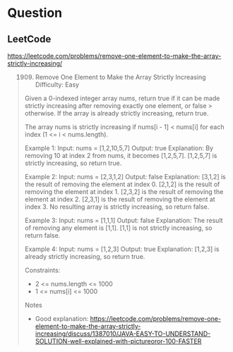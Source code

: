 # Question

## LeetCode
https://leetcode.com/problems/remove-one-element-to-make-the-array-strictly-increasing/
> 1909. Remove One Element to Make the Array Strictly Increasing
> Difficulty: Easy
>
> Given a 0-indexed integer array nums, return true if it can be made strictly
> increasing after removing exactly one element, or false > otherwise. If the
> array is already strictly increasing, return true.
>
> The array nums is strictly increasing if nums[i - 1] < nums[i] for each index
> (1 <= i < nums.length).
>
> Example 1:
> Input: nums = [1,2,10,5,7]
> Output: true
> Explanation: By removing 10 at index 2 from nums, it becomes [1,2,5,7].
> [1,2,5,7] is strictly increasing, so return true.
>
> Example 2:
> Input: nums = [2,3,1,2]
> Output: false
> Explanation:
> [3,1,2] is the result of removing the element at index 0.
> [2,1,2] is the result of removing the element at index 1.
> [2,3,2] is the result of removing the element at index 2.
> [2,3,1] is the result of removing the element at index 3.
> No resulting array is strictly increasing, so return false.
>
> Example 3:
> Input: nums = [1,1,1]
> Output: false
> Explanation: The result of removing any element is [1,1].
> [1,1] is not strictly increasing, so return false.
>
> Example 4:
> Input: nums = [1,2,3]
> Output: true
> Explanation: [1,2,3] is already strictly increasing, so return true.
>
> Constraints:
>  * 2 <= nums.length <= 1000
>  * 1 <= nums[i] <= 1000
>
> Notes
>  * Good explanation: https://leetcode.com/problems/remove-one-element-to-make-the-array-strictly-increasing/discuss/1387010/JAVA-EASY-TO-UNDERSTAND-SOLUTION-well-explained-with-pictureoror-100-FASTER

